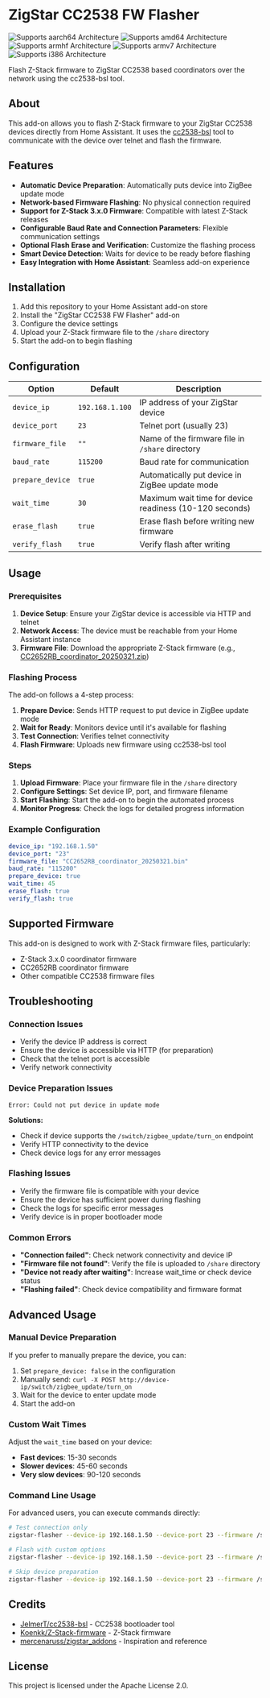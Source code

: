 # ZigStar CC2538 FW Flasher

![Supports aarch64 Architecture][aarch64-shield]
![Supports amd64 Architecture][amd64-shield]
![Supports armhf Architecture][armhf-shield]
![Supports armv7 Architecture][armv7-shield]
![Supports i386 Architecture][i386-shield]

Flash Z-Stack firmware to ZigStar CC2538 based coordinators over the network using the cc2538-bsl tool.

## About

This add-on allows you to flash Z-Stack firmware to your ZigStar CC2538 devices directly from Home Assistant. It uses the [cc2538-bsl](https://github.com/JelmerT/cc2538-bsl) tool to communicate with the device over telnet and flash the firmware.

## Features

- **Automatic Device Preparation**: Automatically puts device into ZigBee update mode
- **Network-based Firmware Flashing**: No physical connection required
- **Support for Z-Stack 3.x.0 Firmware**: Compatible with latest Z-Stack releases
- **Configurable Baud Rate and Connection Parameters**: Flexible communication settings
- **Optional Flash Erase and Verification**: Customize the flashing process
- **Smart Device Detection**: Waits for device to be ready before flashing
- **Easy Integration with Home Assistant**: Seamless add-on experience

## Installation

1. Add this repository to your Home Assistant add-on store
2. Install the "ZigStar CC2538 FW Flasher" add-on
3. Configure the device settings
4. Upload your Z-Stack firmware file to the `/share` directory
5. Start the add-on to begin flashing

## Configuration

| Option | Default | Description |
|--------|---------|-------------|
| `device_ip` | `192.168.1.100` | IP address of your ZigStar device |
| `device_port` | `23` | Telnet port (usually 23) |
| `firmware_file` | `""` | Name of the firmware file in `/share` directory |
| `baud_rate` | `115200` | Baud rate for communication |
| `prepare_device` | `true` | Automatically put device in ZigBee update mode |
| `wait_time` | `30` | Maximum wait time for device readiness (10-120 seconds) |
| `erase_flash` | `true` | Erase flash before writing new firmware |
| `verify_flash` | `true` | Verify flash after writing |

## Usage

### Prerequisites

1. **Device Setup**: Ensure your ZigStar device is accessible via HTTP and telnet
2. **Network Access**: The device must be reachable from your Home Assistant instance
3. **Firmware File**: Download the appropriate Z-Stack firmware (e.g., [CC2652RB_coordinator_20250321.zip](https://github.com/Koenkk/Z-Stack-firmware/blob/Z-Stack_3.x.0_router_20250403/coordinator/Z-Stack_3.x.0/bin/CC2652RB_coordinator_20250321.zip))

### Flashing Process

The add-on follows a 4-step process:

1. **Prepare Device**: Sends HTTP request to put device in ZigBee update mode
2. **Wait for Ready**: Monitors device until it's available for flashing
3. **Test Connection**: Verifies telnet connectivity
4. **Flash Firmware**: Uploads new firmware using cc2538-bsl tool

### Steps

1. **Upload Firmware**: Place your firmware file in the `/share` directory
2. **Configure Settings**: Set device IP, port, and firmware filename
3. **Start Flashing**: Start the add-on to begin the automated process
4. **Monitor Progress**: Check the logs for detailed progress information

### Example Configuration

```yaml
device_ip: "192.168.1.50"
device_port: "23"
firmware_file: "CC2652RB_coordinator_20250321.bin"
baud_rate: "115200"
prepare_device: true
wait_time: 45
erase_flash: true
verify_flash: true
```

## Supported Firmware

This add-on is designed to work with Z-Stack firmware files, particularly:
- Z-Stack 3.x.0 coordinator firmware
- CC2652RB coordinator firmware
- Other compatible CC2538 firmware files

## Troubleshooting

### Connection Issues
- Verify the device IP address is correct
- Ensure the device is accessible via HTTP (for preparation)
- Check that the telnet port is accessible
- Verify network connectivity

### Device Preparation Issues
```
Error: Could not put device in update mode
```
**Solutions:**
- Check if device supports the `/switch/zigbee_update/turn_on` endpoint
- Verify HTTP connectivity to the device
- Check device logs for any error messages

### Flashing Issues
- Verify the firmware file is compatible with your device
- Ensure the device has sufficient power during flashing
- Check the logs for specific error messages
- Verify device is in proper bootloader mode

### Common Errors
- **"Connection failed"**: Check network connectivity and device IP
- **"Firmware file not found"**: Verify the file is uploaded to `/share` directory
- **"Device not ready after waiting"**: Increase wait_time or check device status
- **"Flashing failed"**: Check device compatibility and firmware format

## Advanced Usage

### Manual Device Preparation
If you prefer to manually prepare the device, you can:

1. Set `prepare_device: false` in the configuration
2. Manually send: `curl -X POST http://device-ip/switch/zigbee_update/turn_on`
3. Wait for the device to enter update mode
4. Start the add-on

### Custom Wait Times
Adjust the `wait_time` based on your device:
- **Fast devices**: 15-30 seconds
- **Slower devices**: 45-60 seconds
- **Very slow devices**: 90-120 seconds

### Command Line Usage
For advanced users, you can execute commands directly:

```bash
# Test connection only
zigstar-flasher --device-ip 192.168.1.50 --device-port 23 --firmware /share/firmware.bin --test-only

# Flash with custom options
zigstar-flasher --device-ip 192.168.1.50 --device-port 23 --firmware /share/firmware.bin --baud-rate 115200 --erase --verify --wait-time 45

# Skip device preparation
zigstar-flasher --device-ip 192.168.1.50 --device-port 23 --firmware /share/firmware.bin --skip-prepare
```

## Credits

- [JelmerT/cc2538-bsl](https://github.com/JelmerT/cc2538-bsl) - CC2538 bootloader tool
- [Koenkk/Z-Stack-firmware](https://github.com/Koenkk/Z-Stack-firmware) - Z-Stack firmware
- [mercenaruss/zigstar_addons](https://github.com/mercenaruss/zigstar_addons) - Inspiration and reference

## License

This project is licensed under the Apache License 2.0.

[aarch64-shield]: https://img.shields.io/badge/aarch64-yes-green.svg
[amd64-shield]: https://img.shields.io/badge/amd64-yes-green.svg
[armhf-shield]: https://img.shields.io/badge/armhf-yes-green.svg
[armv7-shield]: https://img.shields.io/badge/armv7-yes-green.svg
[i386-shield]: https://img.shields.io/badge/i386-yes-green.svg
